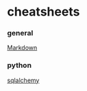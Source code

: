 # cheatsheets

### general
[Markdown](https://guides.github.com/pdfs/markdown-cheatsheet-online.pdf)



### python
[sqlalchemy](https://github.com/nowakowsky/cheatsheets/blob/main/sqlalchemy.md)
